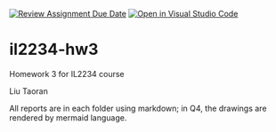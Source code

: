 [![Review Assignment Due Date](https://classroom.github.com/assets/deadline-readme-button-22041afd0340ce965d47ae6ef1cefeee28c7c493a6346c4f15d667ab976d596c.svg)](https://classroom.github.com/a/-1a7qT4N)
[![Open in Visual Studio Code](https://classroom.github.com/assets/open-in-vscode-2e0aaae1b6195c2367325f4f02e2d04e9abb55f0b24a779b69b11b9e10269abc.svg)](https://classroom.github.com/online_ide?assignment_repo_id=20964496&assignment_repo_type=AssignmentRepo)
# il2234-hw3
Homework 3 for IL2234 course

Liu Taoran

All reports are in each folder using markdown; in Q4, the drawings are rendered by mermaid language.
